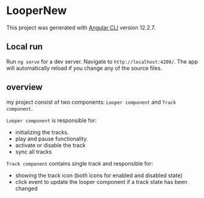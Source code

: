 # LooperNew

This project was generated with [Angular CLI](https://github.com/angular/angular-cli) version 12.2.7.

## Local run

Run `ng serve` for a dev server. Navigate to `http://localhost:4200/`. The app will automatically reload if you change any of the source files.

## overview
my project consist of two components: `Looper component` and `Track component`.

`Looper component` is responsible for:
* initializing the tracks.
* play and pause functionality.
* activate or disable the track
* sync all tracks

`Track component` contains single track and responsible for:
* showing the track icon (both icons for enabled and disabled state)
* click event to update the looper component if a track state has been changed



